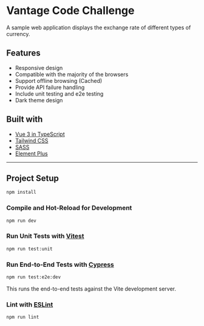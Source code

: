 # Vantage Code Challenge

A sample web application displays the exchange rate of different types of currency.

## Features

- Responsive design
- Compatible with the majority of the browsers
- Support offline browsing (Cached)
- Provide API failure handling
- Include unit testing and e2e testing
- Dark theme design

## Built with
- [Vue 3 in TypeScript](https://vuejs.org/)
- [Tailwind CSS](https://tailwindcss.com/)
- [SASS](https://sass-lang.com/)
- [Element Plus](https://element-plus.org/en-US/)

---

## Project Setup

```sh
npm install
```

### Compile and Hot-Reload for Development

```sh
npm run dev
```

### Run Unit Tests with [Vitest](https://vitest.dev/)

```sh
npm run test:unit
```

### Run End-to-End Tests with [Cypress](https://www.cypress.io/)

```sh
npm run test:e2e:dev
```

This runs the end-to-end tests against the Vite development server.

### Lint with [ESLint](https://eslint.org/)

```sh
npm run lint
```
